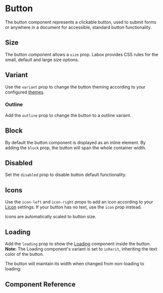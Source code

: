 # Button <Tag text="<LButton>" />

The button component represents a clickable button, used to submit forms or anywhere in a document for accessible, standard button functionality.

<Snippet code="<LButton>Button</LButton>" />

## Size

The button component allows a `size` prop. Labox provides CSS rules for the small, default and large size options.

<Snippet :code="sizes" class="sizes" />

## Variant

Use the `variant` prop to change the button theming according to your configured [themes](/labox/configuration/themes/).

<Snippet :code="variants" />

### Outline

Add the `outline` prop to change the button to a outline variant.

<Snippet :code="outline" />

## Block

By default the button component is displayed as an inline element. By adding the `block` prop, the button will span the whole container width.

<Snippet code="<LButton block>Block</LButton>" />

## Disabled

Set the `disabled` prop to disable button default functionality.

<Snippet code="<LButton disabled>Disabled</LButton>" />

## Icons

Use the `icon-left` and `icon-right` props to add an icon according to your [LIcon](/labox/components/icon) settings. If your button has no text, use the `icon` prop instead.

<Snippet :code="icon" />

Icons are automatically scaled to button size.

## Loading

Add the `loading` prop to show the [Loading](/labox/components/loading) component inside the button. **Note:** The Loading component's variant is set to `inherit`, inheriting the text color of the button.

<Snippet :code="loadingSnippet" />

The button will maintain its width when changed from non-loading to loading:

<Snippet :code="loadingSnippet2" />

## Component Reference

<ComponentMeta src="button" />

<script lang="ts" setup>
import {ref} from 'vue';

const sizes = `
<div class="size-display">
  <LButton size="sm">Small</LButton>
  <LButton size="md">Default</LButton>
  <LButton size="lg">Large</LButton>
</div>
`

const variants = `
<div class="grid-4">
  <LButton variant="primary">Primary</LButton>
  <LButton variant="secondary">Secondary</LButton>
  <LButton variant="error">Error</LButton>
  <LButton variant="success">Success</LButton>
</div>
`
const outline = `
<div class="grid-4">
  <LButton variant="primary" outline>Primary</LButton>
  <LButton variant="secondary" outline>Secondary</LButton>
  <LButton variant="error" outline>Error</LButton>
  <LButton variant="success" outline>Success</LButton>
</div>
`

const icon = `
<div class="button-display">
  <LButton icon-left="box">Text</LButton>
  <LButton icon-right="mailbox">Text</LButton>
  <LButton icon="bounding-box-circles"></LButton>
</div>
`

const loadingSnippet = `
<template>
  <LButton :loading="loading">Loading</LButton>
</template>

<script>
export default {
  data() {
    return {
      loading: true
    }
  }
}
<\/script>
`

const loadingSnippet2 = `
<template>
  <LButton 
    :loading="loading"
    @click="loading = !loading"
  >
    Click to toggle loading state!
  </LButton>
</template>

<script>
export default {
  data() {
    return {
      loading: false
    }
  }
}
<\/script>
`
</script>
